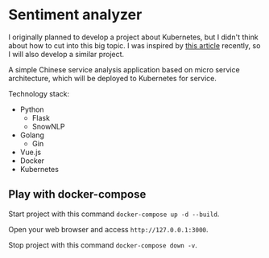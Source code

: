 # Sentiment analyzer
I originally planned to develop a project about Kubernetes, 
but I didn't think about how to cut into this big topic. 
I was inspired by [this article](https://medium.com/free-code-camp/learn-kubernetes-in-under-3-hours-a-detailed-guide-to-orchestrating-containers-114ff420e882) 
recently, so I will also develop a similar project.

A simple Chinese service analysis application based on micro service architecture, 
which will be deployed to Kubernetes for service.

Technology stack:
- Python
    - Flask
    - SnowNLP
- Golang
    - Gin
- Vue.js
- Docker
- Kubernetes

## Play with docker-compose
Start project with this command `docker-compose up -d --build`.

Open your web browser and access `http://127.0.0.1:3000`.

Stop project with this command `docker-compose down -v`.